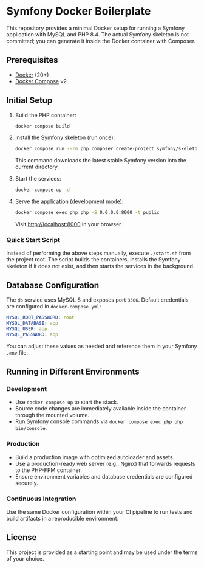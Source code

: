 # Symfony Docker Boilerplate

This repository provides a minimal Docker setup for running a Symfony application
with MySQL and PHP 8.4. The actual Symfony skeleton is not committed; you can
generate it inside the Docker container with Composer.

## Prerequisites

- [Docker](https://docs.docker.com/get-docker/) (20+)
- [Docker Compose](https://docs.docker.com/compose/) v2

## Initial Setup

1. Build the PHP container:

   ```bash
   docker compose build
   ```

2. Install the Symfony skeleton (run once):

   ```bash
   docker compose run --rm php composer create-project symfony/skeleton .
   ```

   This command downloads the latest stable Symfony version into the current
   directory.

3. Start the services:

   ```bash
   docker compose up -d
   ```

4. Serve the application (development mode):

   ```bash
   docker compose exec php php -S 0.0.0.0:8000 -t public
   ```

   Visit <http://localhost:8000> in your browser.

### Quick Start Script

Instead of performing the above steps manually, execute `./start.sh` from the
project root. The script builds the containers, installs the Symfony skeleton if
it does not exist, and then starts the services in the background.

## Database Configuration

The `db` service uses MySQL 8 and exposes port `3306`. Default credentials are
configured in `docker-compose.yml`:

```yml
MYSQL_ROOT_PASSWORD: root
MYSQL_DATABASE: app
MYSQL_USER: app
MYSQL_PASSWORD: app
```

You can adjust these values as needed and reference them in your Symfony `.env`
file.

## Running in Different Environments

### Development

- Use `docker compose up` to start the stack.
- Source code changes are immediately available inside the container through the
  mounted volume.
- Run Symfony console commands via `docker compose exec php php bin/console`.

### Production

- Build a production image with optimized autoloader and assets.
- Use a production-ready web server (e.g., Nginx) that forwards requests to the
  PHP-FPM container.
- Ensure environment variables and database credentials are configured securely.

### Continuous Integration

Use the same Docker configuration within your CI pipeline to run tests and
build artifacts in a reproducible environment.

## License

This project is provided as a starting point and may be used under the terms of
your choice.
